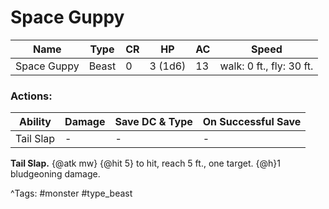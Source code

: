 # Space Guppy

| Name | Type | CR | HP | AC | Speed |
|------|------|----|----|----|-------|
| Space Guppy | Beast | 0 | 3 (1d6) | 13 | walk: 0 ft., fly: 30 ft. |

### Actions:

| Ability | Damage | Save DC & Type | On Successful Save |
|---------|--------|----------------|--------------------|
| Tail Slap | - | - | - |


**Tail Slap.** {@atk mw} {@hit 5} to hit, reach 5 ft., one target. {@h}1 bludgeoning damage.

^Tags: #monster #type_beast